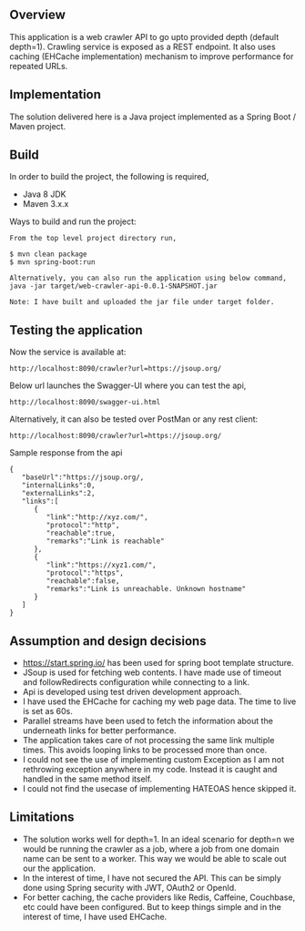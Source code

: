 ## Overview
This application is a web crawler API to go upto provided depth (default depth=1). Crawling service is exposed as a REST endpoint. It also uses caching (EHCache implementation) mechanism to improve performance for repeated URLs.

## Implementation
The solution delivered here is a Java project implemented as a Spring Boot / Maven project.

## Build
In order to build the project, the following is required,

- Java 8 JDK
- Maven 3.x.x

Ways to build and run the project:
```
From the top level project directory run,

$ mvn clean package
$ mvn spring-boot:run

Alternatively, you can also run the application using below command,
java -jar target/web-crawler-api-0.0.1-SNAPSHOT.jar

Note: I have built and uploaded the jar file under target folder.
```

## Testing the application
Now the service is available at:
```
http://localhost:8090/crawler?url=https://jsoup.org/
```

Below url launches the Swagger-UI where you can test the api,
```
http://localhost:8090/swagger-ui.html
```

Alternatively, it can also be tested over PostMan or any rest client:
```
http://localhost:8090/crawler?url=https://jsoup.org/
```

Sample response from the api
```
{
   "baseUrl":"https://jsoup.org/,
   "internalLinks":0,
   "externalLinks":2,
   "links":[
      {
         "link":"http://xyz.com/",
         "protocol":"http",
         "reachable":true,
         "remarks":"Link is reachable"
      },
      {
         "link":"https://xyz1.com/",
         "protocol":"https",
         "reachable":false,
         "remarks":"Link is unreachable. Unknown hostname"
      }
   ]
}
```

## Assumption and design decisions
- https://start.spring.io/ has been used for spring boot template structure.
- JSoup is used for fetching web contents. I have made use of timeout and followRedirects configuration while connecting to a link.
- Api is developed using test driven development approach.
- I have used the EHCache for caching my web page data. The time to live is set as 60s.
- Parallel streams have been used to fetch the information about the underneath links for better performance.
- The application takes care of not processing the same link multiple times. This avoids looping links to be processed more than once.
- I could not see the use of implementing custom Exception as I am not rethrowing exception anywhere in my code. Instead it is caught and handled in the same method itself.
- I could not find the usecase of implementing HATEOAS hence skipped it.

## Limitations
- The solution works well for depth=1. In an ideal scenario for depth=n we would be running the crawler as a job, where a job from one domain name can be sent to a worker. This way we would be able to scale out our the application.
- In the interest of time, I have not secured the API. This can be simply done using Spring security with JWT, OAuth2 or OpenId.
- For better caching, the cache providers like Redis, Caffeine, Couchbase, etc could have been configured. But to keep things simple and in the interest of time, I have used EHCache.